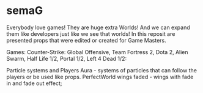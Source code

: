 # semaG
Everybody love games!
They are huge extra Worlds! And we can expand them like developers just like we see that worlds!
In this reposit are presented props that were edited or created for Game Masters.

Games:
 Counter-Strike: Global Offensive, Team Fortress 2, Dota 2, Alien Swarm, Half Life 1/2, Portal 1/2, Left 4 Dead 1/2:
  
  
Particle systems and Players Aura - systems of particles that can follow the players or be used like props.
PerfectWorld wings faded - wings with fade in and fade out effect;
